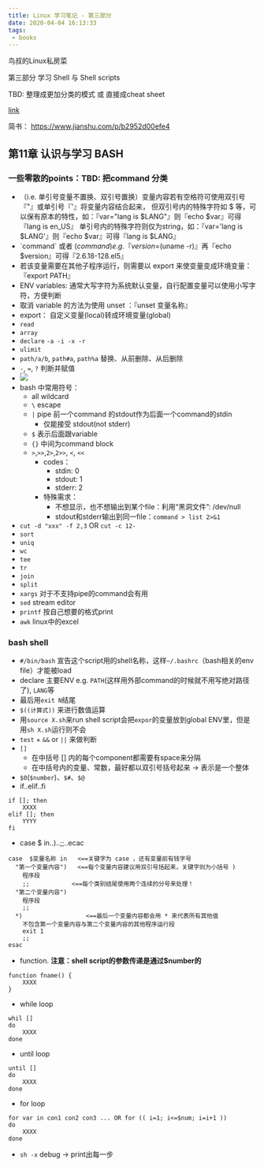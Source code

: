 ```yaml
---
title: Linux 学习笔记 - 第三部分
date: 2020-04-04 16:13:33
tags: 
 - books
---
```


鸟叔的Linux私房菜

第三部分 学习 Shell 与 Shell scripts

TBD: 整理成更加分类的模式 或 直接成cheat sheet

[link](http://cn.linux.vbird.org/linux_basic/linux_basic.php#part1)

简书： https://www.jianshu.com/p/b2952d00efe4

<!-- more --> 

## 第11章 认识与学习 BASH

### 一些零散的points：TBD: 把command 分类
* （i.e. 单引号变量不置换、双引号置换）变量内容若有空格符可使用双引号『"』或单引号『'』将变量内容结合起来，
  但双引号内的特殊字符如 $ 等，可以保有原本的特性，如：『var="lang is $LANG"』则『echo $var』可得『lang is en_US』
  单引号内的特殊字符则仅为string，如：『var='lang is $LANG'』则『echo $var』可得『lang is $LANG』
*  \`command\` 或者 $(command) e.g. 『version=$(uname -r)』再『echo $version』可得『2.6.18-128.el5』
* 若该变量需要在其他子程序运行，则需要以 export 来使变量变成环境变量：『export PATH』
* ENV variables: 通常大写字符为系统默认变量，自行配置变量可以使用小写字符，方便判断 
* 取消 variable 的方法为使用 unset ：『unset 变量名称』
* export： 自定义变量(local)转成环境变量(global)
* `read`
* `array`
* `declare` `-a -i -x -r` 
* `ulimit` 
* `path/a/b`, `path#a`, `path%a` 替换、从前删除、从后删除
* `-`, `=`, `?` 判断并赋值
* <img src="https://personal-bucket-prod.s3-us-west-2.amazonaws.com/books/linux/bash_shell_load_procedure.png"/>
* bash 中常用符号：
	* all wildcard
	* `\` escape
	* `|`  pipe 前一个command 的stdout作为后面一个command的stdin
		* 仅能接受 stdout(not stderr)
	* `$` 表示后面跟variable
	* `{}` 中间为command block
	* `>`,`>>`,`2>`,`2>>`, `<`, `<<`
		* codes：
			* stdin: 0
			* stdout: 1
			* stderr: 2
		* 特殊需求：
			* 不想显示，也不想输出到某个file：利用“黑洞文件”: /dev/null
			* stdout和stderr输出到同一file：`command > list 2>&1`
* `cut -d "xxx" -f 2,3` OR `cut -c 12-`
* `sort`
* `uniq`
* `wc`
* `tee`
* `tr`
* `join`
* `split` 
* `xargs` 对于不支持pipe的command会有用
* `sed` stream editor
* `printf` 按自己想要的格式print
* `awk` linux中的excel


### bash shell

* `#/bin/bash` 宣告这个script用的shell名称，这样`~/.bashrc`（bash相关的env file）才能被load
* declare 主要ENV e.g. `PATH`(这样用外部command的时候就不用写绝对路径了), `LANG`等
* 最后用`exit N`结尾
* `$((计算式))` 来进行数值运算
* 用`source X.sh`来run shell script会把`expor`的变量放到global ENV里，但是用`sh X.sh`运行则不会
* `test` + `&&` or `||` 来做判断
* `[]`
	* 在中括号 [] 内的每个component都需要有space来分隔
	* 在中括号内的变量、常数，最好都以双引号括号起来 -> 表示是一个整体
* `$0`(`$number`)、`$#`、`$@`
* if..elif..fi
```
if []; then
	XXXX
elif []; then
    YYYY
fi
```
* case $ in..)..;;..ecac
```
case  $变量名称 in   <==关键字为 case ，还有变量前有钱字号
  "第一个变量内容")   <==每个变量内容建议用双引号括起来，关键字则为小括号 )
	程序段
	;;            <==每个类别结尾使用两个连续的分号来处理！
  "第二个变量内容")
	程序段
	;;
  *)                  <==最后一个变量内容都会用 * 来代表所有其他值
	不包含第一个变量内容与第二个变量内容的其他程序运行段
	exit 1
	;;
esac
```
* function. **注意：shell script的参数传递是通过$number的**
```
function fname() {
	XXXX
}
```
* while loop
```
whil []
do
	XXXX
done
```
* until loop
```
until []
do
	XXXX
done
```
* for loop
```
for var in con1 con2 con3 ... OR for (( i=1; i<=$num; i=i+1 ))
do
	XXXX
done
```

* `sh -x` debug -> print出每一步


































